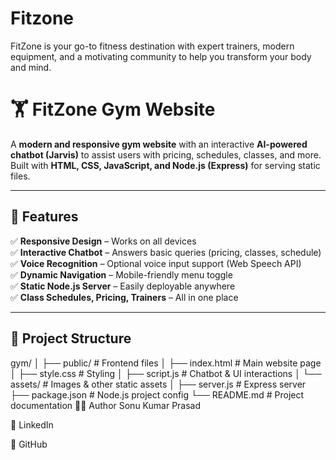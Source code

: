 # Fitzone
FitZone is your go-to fitness destination with expert trainers, modern equipment, and a motivating community to help you transform your body and mind.
# 🏋️ FitZone Gym Website  

A **modern and responsive gym website** with an interactive **AI-powered chatbot (Jarvis)** to assist users with pricing, schedules, classes, and more. Built with **HTML, CSS, JavaScript, and Node.js (Express)** for serving static files.  

---

## 🚀 Features  

✅ **Responsive Design** – Works on all devices  
✅ **Interactive Chatbot** – Answers basic queries (pricing, classes, schedule)  
✅ **Voice Recognition** – Optional voice input support (Web Speech API)  
✅ **Dynamic Navigation** – Mobile-friendly menu toggle  
✅ **Static Node.js Server** – Easily deployable anywhere  
✅ **Class Schedules, Pricing, Trainers** – All in one place  

---

## 📂 Project Structure  
gym/
│
├── public/ # Frontend files
│ ├── index.html # Main website page
│ ├── style.css # Styling
│ ├── script.js # Chatbot & UI interactions
│ └── assets/ # Images & other static assets
│
├── server.js # Express server
├── package.json # Node.js project config
└── README.md # Project documentation
👨‍💻 Author
Sonu Kumar Prasad

💼 LinkedIn

🐙 GitHub

